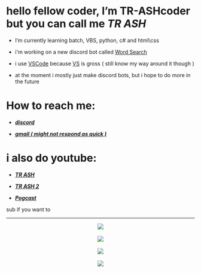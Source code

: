 # hello fellow coder, I’m TR-ASHcoder but you can call me *TR ASH*
- I’m currently learning batch, VBS, python, c# and html\css 


- i'm working on a new discord bot called [Word Search](https://replit.com/@TRASH5/WS#main.py)


- i use [VSCode](https://code.visualstudio.com/docs/?dv=win) because [VS](https://visualstudio.microsoft.com/) is gross ( still know my way around it though )


- at the moment i mostly just make discord bots, but i hope to do more in the future


# How to reach me: 

- [***discord***](https://discord.gg/gvnj4jEV)

- [***gmail ( might not respond as quick )***](trash3791@gmail.com)

# i also do youtube:

- [***TR ASH***](https://youtube.com/channel/UCnCUHqT1Jo_JDEtfS07g42g)

- [***TR ASH 2***](https://www.youtube.com/channel/UCXSm6rL33g7y_19mjrnuoVQ)

- [***Pogcast***](https://www.youtube.com/channel/UCv501WiSQ5ePSuVOqyVG4Rw)

sub if you want to








____


<p align="center">
  <img src="https://github-readme-stats.vercel.app/api?username=TR-ASHcoder&theme=tokyonight" />
  <br/>
  <br/> 
  <img src="https://github-readme-stats-eight-theta.vercel.app/api/top-langs/?username=TR-ASHcoder&layout=Demo&exclude_lang=ruby&theme=tokyonight" />
  <br/>
  <br/> 
  <img src="https://discord.c99.nl/widget/theme-3/385354004114178050.png"/>
  <br />
  <br />
  <img src="https://komarev.com/ghpvc/?username=TR-ASHcoder&style=flat&color=red"/>
</p>








